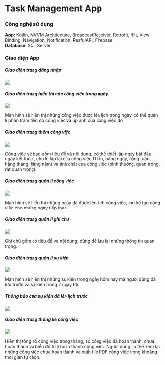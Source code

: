 # Task Management App

<h3>Công nghệ sử dụng</h3>
<b>App: </b> Kotlin, MVVM Architecture, BroadcastReceiver, Retrofit, Hilt, View Binding, Navigation, 
Notification, ResfulAPI, Firebase 
<br />
<b>Database: </b> SQL Server

<h3>Giao diện App</h3>

<h5>Giao diện trang đăng nhập</h5>
<img src="images/Login.png"/>
<h5>Giao diện trang hiển thị các công việc trong ngày</h5>
<img src="images/Task.png"/>

Màn hình sẽ hiển thị những công việc được lên lịch trong ngày, có thể quản lí phần trăm tiến độ công việc và up ảnh của công việc đó

<h5>Giao diện trang thêm công việc</h5>
<img src="images/Add task.png"/>

Công việc sẽ bao gồm tiêu đề và nội dung, có thể thiết lập ngày bắt đầu, ngày kết thúc , chu kì lặp lại của công việc (1 lần, hằng ngày, hằng tuần, hằng tháng, hằng năm) và tính chất của công việc (bình thường, quan trọng, rất quan trọng).

<h5>Giao diện trang quản lí công việc</h5>
<img src="images/Task manage.png"/>

Màn hình sẽ hiển thị những ngày đã được lên lịch công việc, có thể tạo công việc cho những ngày tiếp theo

<h5>Giao diện trang quản lí ghi chú</h5>
<img src="images/Note.png"/>

Ghi chú gổm có tiêu đề và nội dung, dùng để lưu lại những thông tin quan trọng.

<h5>Giao diện trang quản lí sự kiện</h5>
<img src="images/Event.png"/>

Màn hình sẽ hiển thị những sự kiện trong ngày hôm nay mà người dùng đã lưu trước và sự kiện trong 7 ngày tới

<h5>Thông báo của sự kiện đã lên lịch trước</h5>
<img src="images/Notification.png"/>

<h5>Giao diện trang thống kê công việc</h5>
<img src="images/Statistic.png"/>

Hiển thị tổng số công việc trong tháng, số công việc đã hoàn thành, chưa hoàn thành và biểu đồ tỉ lệ hoàn thành công việc.
Người dùng có thể xem lại những công việc chưa hoàn thành và xuất file PDF công việc trong khoảng thời gian tự chọn.
